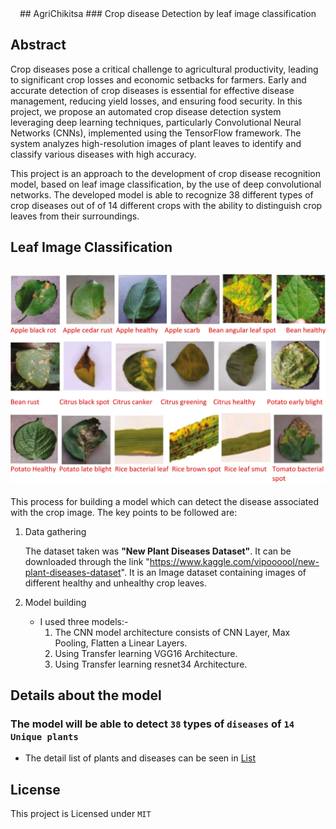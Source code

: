 <div align="center">
## AgriChikitsa
### Crop disease Detection by leaf image classification

</div>

## Abstract

Crop diseases pose a critical challenge to agricultural productivity, leading to significant crop losses and economic setbacks for farmers. 
Early and accurate detection of crop diseases is essential for effective disease management, reducing yield losses, and ensuring food security. 
In this project, we propose an automated crop disease detection system leveraging deep learning techniques, particularly Convolutional Neural 
Networks (CNNs), implemented using the TensorFlow framework. The system analyzes high-resolution images of plant leaves to identify and classify various diseases with high accuracy.

This project is an approach to the development of crop disease recognition model, based on leaf image classification, by the use of deep convolutional networks. The developed model is able to recognize 38 different types of crop diseases out of of 14 different crops with the ability to distinguish crop leaves from their surroundings.

## Leaf Image Classification

## <img src="./Assets/batch.webp" alt="batch of image"/>

This process for building a model which can detect the disease associated with the crop image. The key points to be followed are:

1. Data gathering

   The dataset taken was **"New Plant Diseases Dataset"**. It can be downloaded through the link "https://www.kaggle.com/vipoooool/new-plant-diseases-dataset". It is an Image dataset containing images of different healthy and unhealthy crop leaves.

2. Model building

   - I used three models:-
     1. The CNN model architecture consists of CNN Layer, Max Pooling, Flatten a Linear Layers.
     2. Using Transfer learning VGG16 Architecture.
     3. Using Transfer learning resnet34 Architecture.
<!--
3. Training

   The model was trained by using variants of above layers mentioned in model building and by varying hyperparameters. The best model was able to achieve  of test accuracy.

4. Testing

   The model was tested on total 17572 images of 38 classes.<br/>
   The model used for prediction on sample images. It can be seen below:
   <!-- <img src="" alt="index1" height="300px"/> --
   <div>
   <img src="./Assets/out1.png" alt="index2" height="300px" width="450"/>
   <img src="./Assets/out2.png" alt="index3" height="300px"  width="450"/>
   </div>

5. Various Model Architecture tried along with Learning Rate and Optimizer and various accuracy obtained with different models.

  <img src="./Assets/models.png" alt="models" />

All the version with code can be seen in `jovian.ml` (https://jovian.ml/soumyajit4419/course-project-plant-disease-classification)
<br/>
-->
## Details about the model

### The model will be able to detect `38` types of `diseases` of `14 Unique plants`

- The detail list of plants and diseases can be seen in [List](Src)
<!--
## Further Work:

- Implementing Image Localisation to find the excat position of the leaf affected .
- Building Recommender system for recommendation of proper presticides and control method for the disease.
- Implementing the appropriate management strategies like fungicide applications and pesticide applications could lead to early
  information on crop health and disease detection.This could facilitate the control of diseases and improve productivity.

## Usage:

- `Flask` : Code for Flask Server and deployment
- `TestImages` : Sample image for model testing
- `Src` : All The source code for building models
- `Models` : All the Pretrained Models of Pytorch
-->
## License

This project is Licensed under `MIT`


